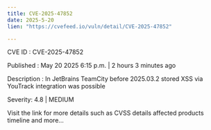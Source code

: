 ```yaml
---
title: CVE-2025-47852
date: 2025-5-20
lien: "https://cvefeed.io/vuln/detail/CVE-2025-47852"

---
```


CVE ID : CVE-2025-47852

Published :  May 20
2025
6:15 p.m. | 2 hours
3 minutes ago

Description : In JetBrains TeamCity before 2025.03.2 stored XSS via YouTrack integration was possible

Severity: 4.8 | MEDIUM

Visit the link for more details
such as CVSS details
affected products
timeline
and more...
